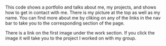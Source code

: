 This code shows a portfolio and talks about me, my projects, and shows how to get in contact with me. There is my picture at the top as well as my name. You can find more about me by cliking on any of the links in the nav bar to take you to the corresponding section of the page.

There is a link on the first image under the work section. If you click the image it will take you to the project I worked on with my group.


